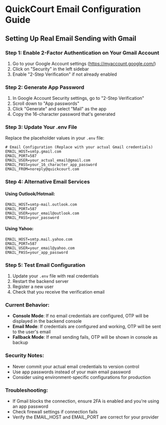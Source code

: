 # QuickCourt Email Configuration Guide

## Setting Up Real Email Sending with Gmail

### Step 1: Enable 2-Factor Authentication on Your Gmail Account
1. Go to your Google Account settings (https://myaccount.google.com/)
2. Click on "Security" in the left sidebar
3. Enable "2-Step Verification" if not already enabled

### Step 2: Generate App Password
1. In Google Account Security settings, go to "2-Step Verification"
2. Scroll down to "App passwords"
3. Click "Generate" and select "Mail" as the app
4. Copy the 16-character password that's generated

### Step 3: Update Your .env File
Replace the placeholder values in your `.env` file:

```env
# Email Configuration (Replace with your actual Gmail credentials)
EMAIL_HOST=smtp.gmail.com
EMAIL_PORT=587
EMAIL_USER=your_actual_email@gmail.com
EMAIL_PASS=your_16_character_app_password
EMAIL_FROM=noreply@quickcourt.com
```

### Step 4: Alternative Email Services

#### Using Outlook/Hotmail:
```env
EMAIL_HOST=smtp-mail.outlook.com
EMAIL_PORT=587
EMAIL_USER=your_email@outlook.com
EMAIL_PASS=your_password
```

#### Using Yahoo:
```env
EMAIL_HOST=smtp.mail.yahoo.com
EMAIL_PORT=587
EMAIL_USER=your_email@yahoo.com
EMAIL_PASS=your_app_password
```

### Step 5: Test Email Configuration
1. Update your `.env` file with real credentials
2. Restart the backend server
3. Register a new user
4. Check that you receive the verification email

### Current Behavior:
- **Console Mode**: If no email credentials are configured, OTP will be displayed in the backend console
- **Email Mode**: If credentials are configured and working, OTP will be sent to the user's email
- **Fallback Mode**: If email sending fails, OTP will be shown in console as backup

### Security Notes:
- Never commit your actual email credentials to version control
- Use app passwords instead of your main email password
- Consider using environment-specific configurations for production

### Troubleshooting:
- If Gmail blocks the connection, ensure 2FA is enabled and you're using an app password
- Check firewall settings if connection fails
- Verify the EMAIL_HOST and EMAIL_PORT are correct for your provider
